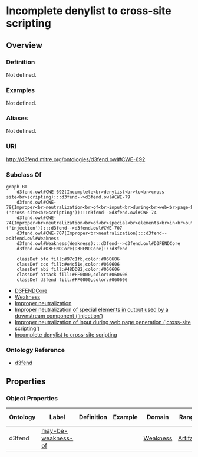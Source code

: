 # Incomplete denylist to cross-site scripting

## Overview

### Definition
Not defined.

### Examples
Not defined.

### Aliases
Not defined.

### URI
http://d3fend.mitre.org/ontologies/d3fend.owl#CWE-692

### Subclass Of
```mermaid
graph BT
    d3fend.owl#CWE-692(Incomplete<br>denylist<br>to<br>cross-site<br>scripting):::d3fend-->d3fend.owl#CWE-79
    d3fend.owl#CWE-79(Improper<br>neutralization<br>of<br>input<br>during<br>web<br>page<br>generation<br>('cross-site<br>scripting')):::d3fend-->d3fend.owl#CWE-74
    d3fend.owl#CWE-74(Improper<br>neutralization<br>of<br>special<br>elements<br>in<br>output<br>used<br>by<br>a<br>downstream<br>component<br>('injection')):::d3fend-->d3fend.owl#CWE-707
    d3fend.owl#CWE-707(Improper<br>neutralization):::d3fend-->d3fend.owl#Weakness
    d3fend.owl#Weakness(Weakness):::d3fend-->d3fend.owl#D3FENDCore
    d3fend.owl#D3FENDCore(D3FENDCore):::d3fend
    
    classDef bfo fill:#97c1fb,color:#060606
    classDef cco fill:#e4c51e,color:#060606
    classDef abi fill:#48DD82,color:#060606
    classDef attack fill:#FF0000,color:#060606
    classDef d3fend fill:#FF0000,color:#060606
```

- [D3FENDCore](/docs/ontology/reference/model/D3FENDCore/D3FENDCore.md)
- [Weakness](/docs/ontology/reference/model/D3FENDCore/Weakness/Weakness.md)
- [Improper neutralization](/docs/ontology/reference/model/D3FENDCore/Weakness/Improper%20neutralization/Improper%20neutralization.md)
- [Improper neutralization of special elements in output used by a downstream component ('injection')](/docs/ontology/reference/model/D3FENDCore/Weakness/Improper%20neutralization/Improper%20neutralization%20of%20special%20elements%20in%20output%20used%20by%20a%20downstream%20component%20%28%27injection%27%29/Improper%20neutralization%20of%20special%20elements%20in%20output%20used%20by%20a%20downstream%20component%20%28%27injection%27%29.md)
- [Improper neutralization of input during web page generation ('cross-site scripting')](/docs/ontology/reference/model/D3FENDCore/Weakness/Improper%20neutralization/Improper%20neutralization%20of%20special%20elements%20in%20output%20used%20by%20a%20downstream%20component%20%28%27injection%27%29/Improper%20neutralization%20of%20input%20during%20web%20page%20generation%20%28%27cross-site%20scripting%27%29/Improper%20neutralization%20of%20input%20during%20web%20page%20generation%20%28%27cross-site%20scripting%27%29.md)
- [Incomplete denylist to cross-site scripting](/docs/ontology/reference/model/D3FENDCore/Weakness/Improper%20neutralization/Improper%20neutralization%20of%20special%20elements%20in%20output%20used%20by%20a%20downstream%20component%20%28%27injection%27%29/Improper%20neutralization%20of%20input%20during%20web%20page%20generation%20%28%27cross-site%20scripting%27%29/Incomplete%20denylist%20to%20cross-site%20scripting/Incomplete%20denylist%20to%20cross-site%20scripting.md)


### Ontology Reference
- [d3fend](http://d3fend.mitre.org/ontologies/d3fend.owl#)

## Properties
### Object Properties
| Ontology | Label | Definition | Example | Domain | Range | Inverse Of |
|----------|-------|------------|---------|--------|-------|------------|
| d3fend | [may-be-weakness-of](http://d3fend.mitre.org/ontologies/d3fend.owl#may-be-weakness-of) |  |  | [Weakness](/docs/ontology/reference/model/D3FENDCore/Weakness/Weakness.md) | [Artifact](/docs/ontology/reference/model/D3FENDCore/Artifact/Artifact.md) | [may-have-weakness](http://d3fend.mitre.org/ontologies/d3fend.owl#may-have-weakness) |

